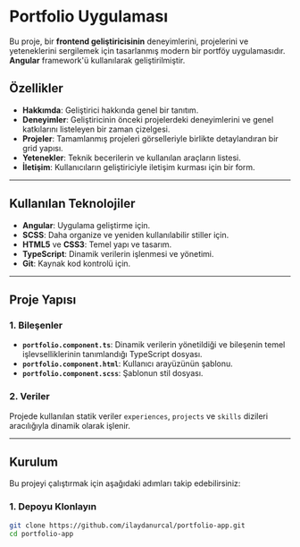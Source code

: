 # Portfolio Uygulaması

Bu proje, bir **frontend geliştiricisinin** deneyimlerini, projelerini ve yeteneklerini sergilemek için tasarlanmış modern bir portföy uygulamasıdır. **Angular** framework'ü kullanılarak geliştirilmiştir.

## Özellikler

- **Hakkımda**: Geliştirici hakkında genel bir tanıtım.
- **Deneyimler**: Geliştiricinin önceki projelerdeki deneyimlerini ve genel katkılarını listeleyen bir zaman çizelgesi.
- **Projeler**: Tamamlanmış projeleri görselleriyle birlikte detaylandıran bir grid yapısı.
- **Yetenekler**: Teknik becerilerin ve kullanılan araçların listesi.
- **İletişim**: Kullanıcıların geliştiriciyle iletişim kurması için bir form.

---

## Kullanılan Teknolojiler

- **Angular**: Uygulama geliştirme için.
- **SCSS**: Daha organize ve yeniden kullanılabilir stiller için.
- **HTML5** ve **CSS3**: Temel yapı ve tasarım.
- **TypeScript**: Dinamik verilerin işlenmesi ve yönetimi.
- **Git**: Kaynak kod kontrolü için.

---

## Proje Yapısı

### 1. Bileşenler

- **`portfolio.component.ts`**: Dinamik verilerin yönetildiği ve bileşenin temel işlevselliklerinin tanımlandığı TypeScript dosyası.
- **`portfolio.component.html`**: Kullanıcı arayüzünün şablonu.
- **`portfolio.component.scss`**: Şablonun stil dosyası.

### 2. Veriler

Projede kullanılan statik veriler `experiences`, `projects` ve `skills` dizileri aracılığıyla dinamik olarak işlenir.

---

## Kurulum

Bu projeyi çalıştırmak için aşağıdaki adımları takip edebilirsiniz:

### 1. Depoyu Klonlayın

```bash
git clone https://github.com/ilaydanurcal/portfolio-app.git
cd portfolio-app
```
